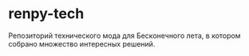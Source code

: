 # renpy-tech
Репозиторий технического мода для Бесконечного лета, в котором собрано множество интересных решений.
